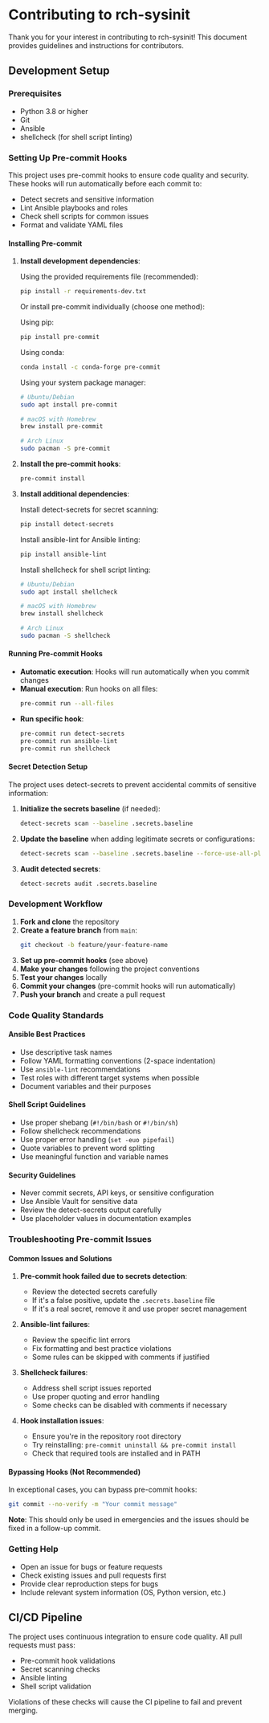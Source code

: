 # Contributing to rch-sysinit

Thank you for your interest in contributing to rch-sysinit! This document provides guidelines and instructions for contributors.

## Development Setup

### Prerequisites

- Python 3.8 or higher
- Git
- Ansible
- shellcheck (for shell script linting)

### Setting Up Pre-commit Hooks

This project uses pre-commit hooks to ensure code quality and security. These hooks will run automatically before each commit to:

- Detect secrets and sensitive information
- Lint Ansible playbooks and roles
- Check shell scripts for common issues
- Format and validate YAML files

#### Installing Pre-commit

1. **Install development dependencies**:

   Using the provided requirements file (recommended):
   ```bash
   pip install -r requirements-dev.txt
   ```

   Or install pre-commit individually (choose one method):

   Using pip:
   ```bash
   pip install pre-commit
   ```

   Using conda:
   ```bash
   conda install -c conda-forge pre-commit
   ```

   Using your system package manager:
   ```bash
   # Ubuntu/Debian
   sudo apt install pre-commit

   # macOS with Homebrew
   brew install pre-commit

   # Arch Linux
   sudo pacman -S pre-commit
   ```

2. **Install the pre-commit hooks**:
   ```bash
   pre-commit install
   ```

3. **Install additional dependencies**:

   Install detect-secrets for secret scanning:
   ```bash
   pip install detect-secrets
   ```

   Install ansible-lint for Ansible linting:
   ```bash
   pip install ansible-lint
   ```

   Install shellcheck for shell script linting:
   ```bash
   # Ubuntu/Debian
   sudo apt install shellcheck

   # macOS with Homebrew
   brew install shellcheck

   # Arch Linux
   sudo pacman -S shellcheck
   ```

#### Running Pre-commit Hooks

- **Automatic execution**: Hooks will run automatically when you commit changes
- **Manual execution**: Run hooks on all files:
  ```bash
  pre-commit run --all-files
  ```
- **Run specific hook**:
  ```bash
  pre-commit run detect-secrets
  pre-commit run ansible-lint
  pre-commit run shellcheck
  ```

#### Secret Detection Setup

The project uses detect-secrets to prevent accidental commits of sensitive information:

1. **Initialize the secrets baseline** (if needed):
   ```bash
   detect-secrets scan --baseline .secrets.baseline
   ```

2. **Update the baseline** when adding legitimate secrets or configurations:
   ```bash
   detect-secrets scan --baseline .secrets.baseline --force-use-all-plugins
   ```

3. **Audit detected secrets**:
   ```bash
   detect-secrets audit .secrets.baseline
   ```

### Development Workflow

1. **Fork and clone** the repository
2. **Create a feature branch** from `main`:
   ```bash
   git checkout -b feature/your-feature-name
   ```
3. **Set up pre-commit hooks** (see above)
4. **Make your changes** following the project conventions
5. **Test your changes** locally
6. **Commit your changes** (pre-commit hooks will run automatically)
7. **Push your branch** and create a pull request

### Code Quality Standards

#### Ansible Best Practices

- Use descriptive task names
- Follow YAML formatting conventions (2-space indentation)
- Use `ansible-lint` recommendations
- Test roles with different target systems when possible
- Document variables and their purposes

#### Shell Script Guidelines

- Use proper shebang (`#!/bin/bash` or `#!/bin/sh`)
- Follow shellcheck recommendations
- Use proper error handling (`set -euo pipefail`)
- Quote variables to prevent word splitting
- Use meaningful function and variable names

#### Security Guidelines

- Never commit secrets, API keys, or sensitive configuration
- Use Ansible Vault for sensitive data
- Review the detect-secrets output carefully
- Use placeholder values in documentation examples

### Troubleshooting Pre-commit Issues

#### Common Issues and Solutions

1. **Pre-commit hook failed due to secrets detection**:
   - Review the detected secrets carefully
   - If it's a false positive, update the `.secrets.baseline` file
   - If it's a real secret, remove it and use proper secret management

2. **Ansible-lint failures**:
   - Review the specific lint errors
   - Fix formatting and best practice violations
   - Some rules can be skipped with comments if justified

3. **Shellcheck failures**:
   - Address shell script issues reported
   - Use proper quoting and error handling
   - Some checks can be disabled with comments if necessary

4. **Hook installation issues**:
   - Ensure you're in the repository root directory
   - Try reinstalling: `pre-commit uninstall && pre-commit install`
   - Check that required tools are installed and in PATH

#### Bypassing Hooks (Not Recommended)

In exceptional cases, you can bypass pre-commit hooks:
```bash
git commit --no-verify -m "Your commit message"
```

**Note**: This should only be used in emergencies and the issues should be fixed in a follow-up commit.

### Getting Help

- Open an issue for bugs or feature requests
- Check existing issues and pull requests first
- Provide clear reproduction steps for bugs
- Include relevant system information (OS, Python version, etc.)

## CI/CD Pipeline

The project uses continuous integration to ensure code quality. All pull requests must pass:

- Pre-commit hook validations
- Secret scanning checks
- Ansible linting
- Shell script validation

Violations of these checks will cause the CI pipeline to fail and prevent merging.
